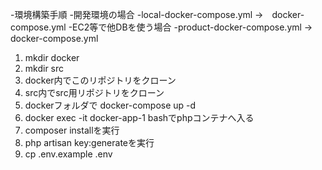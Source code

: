 -環境構築手順
-開発環境の場合
-local-docker-compose.yml →　docker-compose.yml
-EC2等で他DBを使う場合
-product-docker-compose.yml →　docker-compose.yml

1. mkdir docker
2. mkdir src
3. docker内でこのリポジトリをクローン
4. src内でsrc用リポジトリをクローン
5. dockerフォルダで docker-compose up -d
6. docker exec -it docker-app-1 bashでphpコンテナへ入る
7. composer installを実行
8. php artisan key:generateを実行
9. cp .env.example .env
